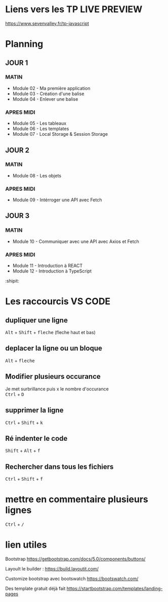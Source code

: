 # Liens vers les TP LIVE PREVIEW
https://www.sevenvalley.fr/tp-javascript  

# Planning
  
## JOUR 1
### MATIN
- Module 02 - Ma première application
- Module 03 - Création d'une balise
- Module 04 - Enlever une balise
  
### APRES MIDI
- Module 05 - Les tableaux
- Module 06 - Les templates
- Module 07 - Local Storage & Session Storage    

## JOUR 2
### MATIN
- Module 08 - Les objets
### APRES MIDI
- Module 09 - Intérroger une API avec Fetch

## JOUR 3
### MATIN
- Module 10 - Communiquer avec une API avec Axios et Fetch
### APRES MIDI
- Module 11 - Introduction à REACT
- Module 12 - Introduction à TypeScript

 :shipit:  
# Les raccourcis VS CODE

## dupliquer une ligne
<kbd>Alt</kbd> + <kbd>Shift</kbd> + <kbd>fleche</kbd> (fleche haut et bas)

## deplacer la ligne ou un bloque
<kbd>Alt</kbd> +  <kbd>fleche</kbd>

## Modifier plusieurs occurance
Je met surbrillance puis x le nombre d'occurance  
<kbd>Ctrl</kbd> +  <kbd>D</kbd>  

## supprimer la ligne
<kbd>Ctrl</kbd> +  <kbd>Shift</kbd>  +  <kbd>k</kbd>  

## Ré indenter le code
<kbd>Shift</kbd> +  <kbd>Alt</kbd>  +  <kbd>f</kbd>  

## Rechercher dans tous les fichiers
<kbd>Ctrl</kbd> +  <kbd>Shift</kbd>  +  <kbd>f</kbd> 

# mettre en commentaire plusieurs lignes
<kbd>Ctrl</kbd> +  <kbd>/</kbd>

# lien utiles
Bootstrap 
https://getbootstrap.com/docs/5.0/components/buttons/

LayouIt le builder :
https://build.layoutit.com/

Customize bootstrap avec bootswatch 
https://bootswatch.com/

Des template gratuit déjà fait 
https://startbootstrap.com/templates/landing-pages